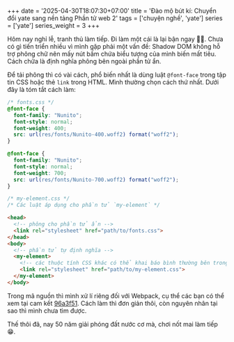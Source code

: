 +++
date = '2025-04-30T18:07:30+07:00'
title = 'Đào mộ bút kí: Chuyển đổi yate sang nền tảng Phần tử web 2'
tags = ['chuyện nghề', 'yate']
series = ['yate']
series_weight = 3
+++

Hôm nay nghỉ lễ, tranh thủ làm tiếp. Đi làm một cái là lại bận ngay 😮‍💨. Chưa có gì tiến triển nhiều vì mình gặp phải một vấn đề: Shadow DOM không hỗ trợ phông chữ nên mấy nút bấm chứa biểu tượng của mình biến mất tiêu. Cách chữa là định nghĩa phông bên ngoài phần tử ẩn.

Để tải phông thì có vài cách, phổ biến nhất là dùng luật `@font-face` trong tập tin CSS hoặc thẻ `link` trong HTML. Mình thường chọn cách thứ nhất. Dưới đây là tóm tắt cách làm:

```css
/* fonts.css */
@font-face {
  font-family: "Nunito";
  font-style: normal;
  font-weight: 400;
  src: url(res/fonts/Nunito-400.woff2) format("woff2");
}

@font-face {
  font-family: "Nunito";
  font-style: normal;
  font-weight: 700;
  src: url(res/fonts/Nunito-700.woff2) format("woff2");
}
```

```css
/* my-element.css */
/* Các luật áp dụng cho phần tử `my-element` */
```

```html
<head>
  <!-- phông cho phần tử ẩn -->
  <link rel="stylesheet" href="path/to/fonts.css">
</head>
<body>
  <!-- phần tử tự định nghĩa -->
  <my-element>
    <!-- các thuộc tính CSS khác có thể khai báo bình thường bên trong -->
    <link rel="stylesheet" href="path/to/my-element.css">
  </my-element>
</body>
```

Trong mã nguồn thì mình xử lí riêng đối với Webpack, cụ thể các bạn có thể xem tại cam kết [96a3f51](https://github.com/kien5436/yate/commit/96a3f51d1503e6acecb6b14f4d2a2ab60fb684d5). Cách làm thì đơn giản thôi, còn nguyên nhân tại sao thì mình chưa tìm được.

Thế thôi đã, nay 50 năm giải phóng đất nước cơ mà, chơi nốt mai làm tiếp 😁.
